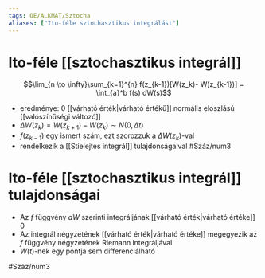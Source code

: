 ```yaml
---
tags: OE/ALKMAT/Sztocha 
aliases: ["Ito-féle sztochasztikus integrálást"]
---
```


# Ito-féle [[sztochasztikus integrál]]
$$\lim_{n \to \infty}\sum_{k=1}^{n} f(z_{k-1})[W(z_k)- W(z_{k-1})] = \int_{a}^b f(s) dW(s)$$
- eredménye: 0 [[várható érték|várható értékű]]  normális eloszlású [[valószínűségi változó]]
- $\Delta W(z_k) = W(z_{k+1}) - W(z_k) \sim N(0, \Delta t)$
- $f(z_{k-1})$ egy ismert szám, ezt szorozzuk a $\Delta W(z_k)$-val
- rendelkezik a [[Stielejtes integrál]] tulajdonságaival
#Száz/num3

# Ito-féle [[sztochasztikus integrál]] tulajdonságai
- Az $f$ függvény $dW$ szerinti integráljának [[várható érték|várható értéke]] $0$
- Az integrál négyzetének [[várható érték|várható értéke]] megegyezik az $f$ függvény négyzetének Riemann integráljával
- $W(t)$-nek egy pontja sem differenciálható

#Száz/num3